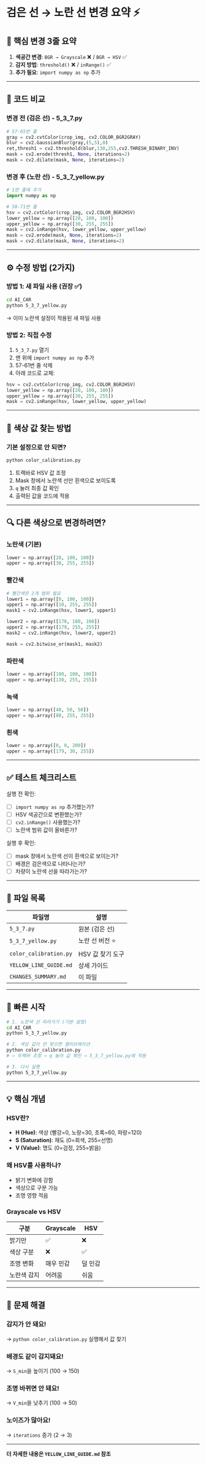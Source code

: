 # 검은 선 → 노란 선 변경 요약 ⚡

## 🎯 핵심 변경 3줄 요약

1. **색공간 변경**: `BGR → Grayscale` ❌ / `BGR → HSV` ✅
2. **감지 방법**: `threshold()` ❌ / `inRange()` ✅
3. **추가 필요**: `import numpy as np` 추가

---

## 📝 코드 비교

### 변경 전 (검은 선) - 5_3_7.py
```python
# 57-65번 줄
gray = cv2.cvtColor(crop_img, cv2.COLOR_BGR2GRAY)
blur = cv2.GaussianBlur(gray,(5,5),0)
ret,thresh1 = cv2.threshold(blur,130,255,cv2.THRESH_BINARY_INV)
mask = cv2.erode(thresh1, None, iterations=2)
mask = cv2.dilate(mask, None, iterations=2)
```

### 변경 후 (노란 선) - 5_3_7_yellow.py
```python
# 1번 줄에 추가
import numpy as np

# 58-71번 줄
hsv = cv2.cvtColor(crop_img, cv2.COLOR_BGR2HSV)
lower_yellow = np.array([20, 100, 100])
upper_yellow = np.array([30, 255, 255])
mask = cv2.inRange(hsv, lower_yellow, upper_yellow)
mask = cv2.erode(mask, None, iterations=2)
mask = cv2.dilate(mask, None, iterations=2)
```

---

## ⚙️ 수정 방법 (2가지)

### 방법 1: 새 파일 사용 (권장 ✅)
```bash
cd AI_CAR
python 5_3_7_yellow.py
```
→ 이미 노란색 설정이 적용된 새 파일 사용

### 방법 2: 직접 수정
1. `5_3_7.py` 열기
2. 맨 위에 `import numpy as np` 추가
3. 57-61번 줄 삭제
4. 아래 코드로 교체:
```python
hsv = cv2.cvtColor(crop_img, cv2.COLOR_BGR2HSV)
lower_yellow = np.array([20, 100, 100])
upper_yellow = np.array([30, 255, 255])
mask = cv2.inRange(hsv, lower_yellow, upper_yellow)
```

---

## 🎨 색상 값 찾는 방법

### 기본 설정으로 안 되면?
```bash
python color_calibration.py
```

1. 트랙바로 HSV 값 조정
2. Mask 창에서 노란색 선만 흰색으로 보이도록
3. `q` 눌러 최종 값 확인
4. 출력된 값을 코드에 적용

---

## 🔍 다른 색상으로 변경하려면?

### 노란색 (기본)
```python
lower = np.array([20, 100, 100])
upper = np.array([30, 255, 255])
```

### 빨간색
```python
# 빨간색은 2개 범위 필요
lower1 = np.array([0, 100, 100])
upper1 = np.array([10, 255, 255])
mask1 = cv2.inRange(hsv, lower1, upper1)

lower2 = np.array([170, 100, 100])
upper2 = np.array([179, 255, 255])
mask2 = cv2.inRange(hsv, lower2, upper2)

mask = cv2.bitwise_or(mask1, mask2)
```

### 파란색
```python
lower = np.array([100, 100, 100])
upper = np.array([130, 255, 255])
```

### 녹색
```python
lower = np.array([40, 50, 50])
upper = np.array([80, 255, 255])
```

### 흰색
```python
lower = np.array([0, 0, 200])
upper = np.array([179, 30, 255])
```

---

## ✅ 테스트 체크리스트

실행 전 확인:
- [ ] `import numpy as np` 추가했는가?
- [ ] HSV 색공간으로 변환했는가?
- [ ] `cv2.inRange()` 사용했는가?
- [ ] 노란색 범위 값이 올바른가?

실행 후 확인:
- [ ] mask 창에서 노란색 선이 흰색으로 보이는가?
- [ ] 배경은 검은색으로 나타나는가?
- [ ] 차량이 노란색 선을 따라가는가?

---

## 📁 파일 목록

| 파일명 | 설명 |
|--------|------|
| `5_3_7.py` | 원본 (검은 선) |
| `5_3_7_yellow.py` | 노란 선 버전 ⭐ |
| `color_calibration.py` | HSV 값 찾기 도구 |
| `YELLOW_LINE_GUIDE.md` | 상세 가이드 |
| `CHANGES_SUMMARY.md` | 이 파일 |

---

## 🚀 빠른 시작

```bash
# 1. 노란색 선 따라가기 (기본 설정)
cd AI_CAR
python 5_3_7_yellow.py

# 2. 색상 값이 안 맞으면 캘리브레이션
python color_calibration.py
# → 트랙바 조정 → q 눌러 값 확인 → 5_3_7_yellow.py에 적용

# 3. 다시 실행
python 5_3_7_yellow.py
```

---

## 💡 핵심 개념

### HSV란?
- **H (Hue)**: 색상 (빨강=0, 노랑=30, 초록=60, 파랑=120)
- **S (Saturation)**: 채도 (0=회색, 255=선명)
- **V (Value)**: 명도 (0=검정, 255=밝음)

### 왜 HSV를 사용하나?
- 밝기 변화에 강함
- 색상으로 구분 가능
- 조명 영향 적음

### Grayscale vs HSV
| 구분 | Grayscale | HSV |
|-----|-----------|-----|
| 밝기만 | ✅ | ❌ |
| 색상 구분 | ❌ | ✅ |
| 조명 변화 | 매우 민감 | 덜 민감 |
| 노란색 감지 | 어려움 | 쉬움 |

---

## 🔧 문제 해결

### 감지가 안 돼요!
→ `python color_calibration.py` 실행해서 값 찾기

### 배경도 같이 감지돼요!
→ `S_min`을 높이기 (100 → 150)

### 조명 바뀌면 안 돼요!
→ `V_min`을 낮추기 (100 → 50)

### 노이즈가 많아요!
→ `iterations` 증가 (2 → 3)

---

**더 자세한 내용은 `YELLOW_LINE_GUIDE.md` 참조**
